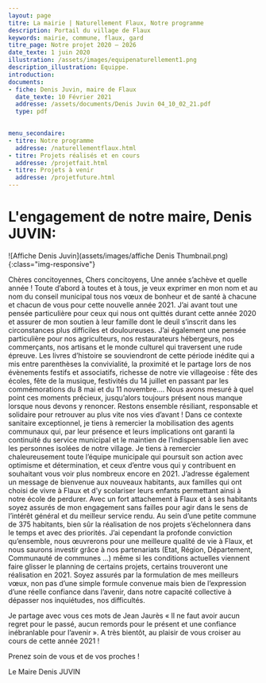 ```yaml
---
layout: page
titre: La mairie | Naturellement Flaux, Notre programme
description: Portail du village de Flaux
keywords: mairie, commune, flaux, gard
titre_page: Notre projet 2020 – 2026
date_texte: 1 juin 2020
illustration: /assets/images/equipenaturellement1.png
description_illustration: Equippe.
introduction:
documents:
- fiche: Denis Juvin, maire de Flaux
  date_texte: 10 Février 2021
  addresse: /assets/documents/Denis Juvin 04_10_02_21.pdf
  type: pdf  
   

menu_secondaire:
- titre: Notre programme
  addresse: /naturellementflaux.html
- titre: Projets réalisés et en cours
  addresse: /projetfait.html
- titre: Projets à venir
  addresse: /projetfuture.html
---
```

# L'engagement de notre maire, Denis JUVIN: 

![Affiche Denis Juvin](assets/images/affiche Denis Thumbnail.png){:class="img-responsive"}

Chères concitoyennes, Chers concitoyens,
Une année s’achève et quelle année !
Toute d’abord à toutes et à tous, je veux exprimer en mon nom et au nom du conseil municipal tous nos vœux de bonheur et de santé à chacune et chacun de vous pour cette nouvelle année 2021.
J’ai avant tout une pensée particulière pour ceux qui nous ont quittés durant cette année 2020 et assurer de mon soutien à leur famille dont le deuil s’inscrit dans les circonstances plus difficiles et douloureuses.
J’ai également une pensée particulière pour nos agriculteurs, nos restaurateurs hébergeurs, nos commerçants, nos artisans et le monde culturel qui traversent une rude épreuve.
Les livres d’histoire se souviendront de cette période inédite qui a mis entre parenthèses la convivialité, la proximité et le partage lors de nos évènements festifs et associatifs, richesse de notre vie villageoise : fête des écoles, fête de la musique, festivités du 14 juillet en passant par les commémorations du 8 mai et du 11 novembre....
Nous avons mesuré à quel point ces moments précieux, jusqu’alors toujours présent nous manque lorsque nous devons y renoncer. Restons ensemble résiliant, responsable et solidaire pour retrouver au plus vite nos vies d’avant !
Dans ce contexte sanitaire exceptionnel, je tiens à remercier la mobilisation des agents communaux qui, par leur présence et leurs implications ont garanti la continuité du service municipal et le maintien de l’indispensable lien avec les personnes isolées de notre village.
Je tiens à remercier chaleureusement toute l’équipe municipale qui poursuit son action avec optimisme et détermination, et ceux d’entre vous qui y contribuent en souhaitant vous voir plus nombreux encore en 2021.
J’adresse également un message de bienvenue aux nouveaux habitants, aux familles qui ont choisi de vivre à Flaux et d’y scolariser leurs enfants permettant ainsi à notre école de perdurer.
Avec un fort attachement à Flaux et à ses habitants soyez assurés de mon engagement sans failles pour agir dans le sens de l’intérêt général et du meilleur service rendu.
Au sein d’une petite commune de 375 habitants, bien sûr la réalisation de nos projets s’échelonnera dans le temps et avec des priorités. J’ai cependant la profonde conviction qu’ensemble, nous œuvrerons pour une meilleure qualité de vie à Flaux, et nous saurons investir grâce à nos partenariats (Etat, Région, Département, Communauté de communes ...) même si les conditions actuelles viennent faire glisser le planning de certains projets, certains trouveront une réalisation en 2021.
Soyez assurés par la formulation de mes meilleurs vœux, non pas d’une simple formule convenue mais bien de l’expression d’une réelle confiance dans l’avenir, dans notre capacité collective à dépasser nos inquiétudes, nos difficultés.

Je partage avec vous ces mots de Jean Jaurès « Il ne faut avoir aucun regret pour le passé, aucun remords pour le présent et une confiance inébranlable pour l’avenir ».
A très bientôt, au plaisir de vous croiser au cours de cette année 2021 !

Prenez soin de vous et de vos proches !

Le Maire
Denis JUVIN

